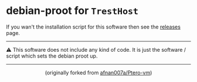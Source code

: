 # debian-proot for ``TrestHost``
If you wan't the installation script for this software then see the [releases](https://github.com/tresthost/debian-proot/releases) page.

---

<p align="left">⚠️ This software does not include any kind of code. It is just the software / script which sets the debian proot up.</p>

---

<p align="center">(originally forked from <a href="https://github.com/afnan007a/Ptero-vm">afnan007a/Ptero-vm</a>)</p>
